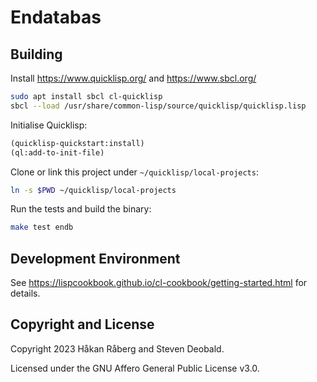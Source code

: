 # Endatabas

## Building

Install https://www.quicklisp.org/ and https://www.sbcl.org/

```bash
sudo apt install sbcl cl-quicklisp
sbcl --load /usr/share/common-lisp/source/quicklisp/quicklisp.lisp
```

Initialise Quicklisp:

```cl
(quicklisp-quickstart:install)
(ql:add-to-init-file)
```

Clone or link this project under `~/quicklisp/local-projects`:

```bash
ln -s $PWD ~/quicklisp/local-projects

```

Run the tests and build the binary:

```bash
make test endb
```

## Development Environment

See https://lispcookbook.github.io/cl-cookbook/getting-started.html for details.

## Copyright and License

Copyright 2023 Håkan Råberg and Steven Deobald.

Licensed under the GNU Affero General Public License v3.0.
